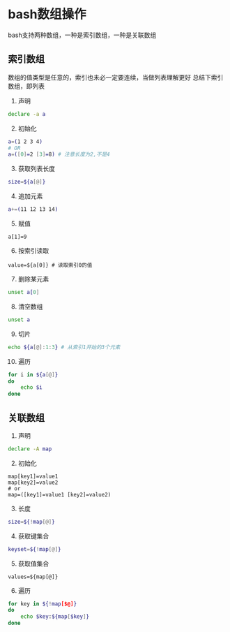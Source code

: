 # bash数组操作

bash支持两种数组，一种是索引数组，一种是关联数组
## 索引数组

数组的值类型是任意的，索引也未必一定要连续，当做列表理解更好
总结下索引数组，即列表
1. 声明
```bash
declare -a a
```
2. 初始化
```bash
a=(1 2 3 4)
# OR
a=([0]=2 [3]=8) # 注意长度为2,不是4
```
3. 获取列表长度
```bash
size=${a[@]}
```
4. 追加元素
```bash
a+=(11 12 13 14)
```
5. 赋值
```
a[1]=9
```
6. 按索引读取
```
value=${a[0]} # 读取索引0的值
```
7. 删除某元素
```bash
unset a[0]
```
8. 清空数组
```bash
unset a
```
9. 切片
```bash
echo ${a[@]:1:3} # 从索引1开始的3个元素
```
10. 遍历
```bash
for i in ${a[@]}
do
	echo $i
done
```
## 关联数组
1. 声明
```bash
declare -A map
```
2. 初始化
```
map[key1]=value1
map[key2]=value2
# or
map=([key1]=value1 [key2]=value2)
```
3. 长度
```bash
size=${!map[@]}
```
4. 获取键集合
```bash
keyset=${!map[@]}
```
5. 获取值集合
```
values=${map[@]}
```
6. 遍历
```bash
for key in ${!map[$@]}
do
	echo $key:${map[$key]}
done
